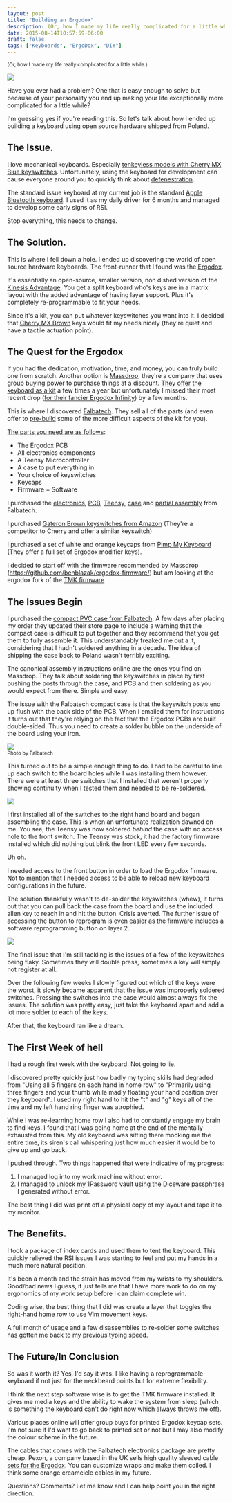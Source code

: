 ```yaml
---
layout: post
title: "Building an Ergodox"
description: (Or, how I made my life really complicated for a little while.)
date: 2015-08-14T10:57:59-06:00
draft: false
tags: ["Keyboards", "ErgoDox", "DIY"]
---
```


<small>(Or, how I made my life really complicated for a little while.)</small>

![](/images/2015/Aug/ergodox_complete-1.jpg)

Have you ever had a problem? One that is easy enough to solve but because of your personality you end up making your life exceptionally more complicated for a little while?

I'm guessing yes if you're reading this. So let's talk about how I ended up building a keyboard using open source hardware shipped from Poland.

## The Issue.

I love mechanical keyboards. Especially [tenkeyless models with Cherry MX Blue keyswitches](http://amzn.to/1SIXUSV). Unfortunately, using the keyboard for development can cause everyone around you to quickly think about [defenestration](https://en.wikipedia.org/wiki/Defenestration).

The standard issue keyboard at my current job is the standard [Apple Bluetooth keyboard](http://amzn.to/1g5gByC). I used it as my daily driver for 6 months and managed to develop some early signs of RSI.

Stop everything, this needs to change.

## The Solution.

This is where I fell down a hole. I ended up discovering the world of open source hardware keyboards. The front-runner that I found was the [Ergodox](http://ergodox.org).

It's essentially an open-source, smaller version, non dished version of the [Kinesis Advantage](http://amzn.to/1InfTnP). You get a split keyboard who's keys are in a matrix layout with the added advantage of having layer support. Plus it's completely re-programmable to fit your needs.

Since it's a kit, you can put whatever keyswitches you want into it. I decided that [Cherry MX Brown](http://deskthority.net/wiki/Cherry_MX_Brown) keys would fit my needs nicely (they're quiet and have a tactile actuation point).

## The Quest for the Ergodox

If you had the dedication, motivation, time, and money, you can truly build one from scratch. Another option is [Massdrop](http://massdrop.com), they're a company that uses group buying power to purchase things at a discount. [They offer the keyboard as a kit](https://www1.massdrop.com/buy/ergodox) a few times a year but unfortunately I missed their most recent drop ([for their fancier Ergodox Infinity](https://www1.massdrop.com/buy/infinity-ergodox)) by a few months.

This is where I discovered [Falbatech](http://falbatech.pl/prestashop/index.php). They sell all of the parts (and even offer to [pre-build](http://falbatech.pl/prestashop/index.php?id_product=13&controller=product&id_lang=2) some of the more difficult aspects of the kit for you).

[The parts you need are as follows](http://ergodox.org/Hardware.aspx):

- The Ergodox PCB
- All electronics components
- A Teensy Microcontroller
- A case to put everything in
- Your choice of keyswitches
- Keycaps
- Firmware + Software

I purchased the [electronics](http://falbatech.pl/prestashop/index.php?id_product=25&controller=product&id_lang=2), [PCB](http://falbatech.pl/prestashop/index.php?id_product=10&controller=product&id_lang=2), [Teensy](http://falbatech.pl/prestashop/index.php?id_product=11&controller=product&id_lang=2), [case](http://falbatech.pl/prestashop/index.php?id_product=44&controller=product&id_lang=2) and [partial assembly](http://falbatech.pl/prestashop/index.php?id_product=13&controller=product&id_lang=2) from Falbatech.

I purchased [Gateron Brown keyswitches from Amazon](http://www.amazon.com/Gateron-KS-3-Mechanical-type-Switch/dp/B00YKLRVSO/ref=sr_1_1?ie=UTF8&qid=1438449908&sr=8-1&keywords=gateron+brown) (They're a competitor to Cherry and offer a similar keyswitch)

I purchased a set of white and orange keycaps from [Pimp My Keyboard](http://keyshop.pimpmykeyboard.com/products/full-keysets/dsa-blank-sets-1) (They offer a full set of Ergodox modifier keys).

I decided to start off with the firmware recommended by Massdrop (https://github.com/benblazak/ergodox-firmware/) but am looking at the ergodox fork of the [TMK firmware](https://github.com/cub-uanic/tmk_keyboard)

## The Issues Begin

I purchased the [compact PVC case from Falbatech](http://falbatech.pl/prestashop/index.php?id_product=44&controller=product&id_lang=2). A few days after placing my order they updated their store page to include a warning that the compact case is difficult to put together and they recommend that you get them to fully assemble it. This understandably freaked me out a it, considering that I hadn't soldered anything in a decade. The idea of shipping the case back to Poland wasn't terribly exciting.

The canonical assembly instructions online are the ones you find on Massdrop. They talk about soldering the keyswitches in place by first pushing the posts through the case, and PCB and then soldering as you would expect from there. Simple and easy.

The issue with the Falbatech compact case is that the keyswitch posts end up flush with the back side of the PCB. When I emailed them for instructions it turns out that they're relying on the fact that the Ergodox PCBs are built double-sided. Thus you need to create a solder bubble on the underside of the board using your iron.

![](/images/2015/Aug/IMG_7765.JPG)<br><small>Photo by Falbatech</small>

This turned out to be a simple enough thing to do. I had to be careful to line up each switch to the board holes while I was installing them however. There were at least three switches that I installed that weren't properly showing continuity when I tested them and needed to be re-soldered.

![](/images/2015/Aug/soldering.jpg)

I first installed all of the switches to the right hand board and began assembling the case. This is when an unfortunate realization dawned on me. You see, the Teensy was now soldered _behind_ the case with no access hole to the front switch. The Teensy was stock, it had the factory firmware installed which did nothing but blink the front LED every few seconds.

Uh oh.

I needed access to the front button in order to load the Ergodox firmware. Not to mention that I needed access to be able to reload new keyboard configurations in the future.

The solution thankfully wasn't to de-solder the keyswitches (whew), it turns out that you can pull back the case from the board and use the included allen key to reach in and hit the button. Crisis averted. The further issue of accessing the button to reprogram is even easier as the firmware includes a software reprogramming button on layer 2.

![](/images/2015/Aug/teensy.jpg)

The final issue that I'm still tackling is the issues of a few of the keyswitches being flaky. Sometimes they will double press, sometimes a key will simply not register at all.

Over the following few weeks I slowly figured out which of the keys were the worst, it slowly became apparent that the issue was improperly soldered switches. Pressing the switches into the case would almost always fix the issues. The solution was pretty easy, just take the keyboard apart and add a lot more solder to each of the keys.

After that, the keyboard ran like a dream.

## The First Week of hell
I had a rough first week with the keyboard. Not going to lie.

I discovered pretty quickly just how badly my typing skills had degraded from "Using all 5 fingers on each hand in home row" to "Primarily using three fingers and your thumb while madly floating your hand position over they keyboard". I used my right hand to hit the "t" and "g" keys all of the time and my left hand ring finger was atrophied.

While I was re-learning home row I also had to constantly engage my brain to find keys. I found that I was going home at the end of the mentally exhausted from this. My old keyboard was sitting there mocking me the entire time, its siren's call whispering just how much easier it would be to give up and go back.

I pushed through. Two things happened that were indicative of my progress:

1. I managed log into my work machine without error.
2. I managed to unlock my 1Password vault using the Diceware passphrase I generated without error.

The best thing I did was print off a physical copy of my layout and tape it to my monitor.


## The Benefits.
I took a package of index cards and used them to tent the keyboard. This quickly relieved the RSI issues I was starting to feel and put my hands in a much more natural position.

It's been a month and the strain has moved from my wrists to my shoulders. Good/bad news I guess, it just tells me that I have more work to do on my ergonomics of my work setup before I can claim complete win.

Coding wise, the best thing that I did was create a layer that toggles the right-hand home row to use Vim movement keys.

A full month of usage and a few disassemblies to re-solder some switches has gotten me back to my previous typing speed.

## The Future/In Conclusion

So was it worth it? Yes, I'd say it was. I like having a reprogrammable keyboard if not just for the neckbeard points but for extreme flexibility.

I think the next step software wise is to get the TMK firmware installed. It gives me media keys and the ability to wake the system from sleep (which is something the keyboard can't do right now which always throws me off).

Various places online will offer group buys for printed Ergodox keycap sets. I'm not sure if I'd want to go back to printed set or not but I may also modify the colour scheme in the future.

The cables that comes with the Falbatech electronics package are pretty cheap. Pexon, a company based in the UK sells high quality sleeved cable [sets for the Ergodox](http://pexonpcs.co.uk/collections/usb-cables/products/ergo-dox-keyboard-cables). You can customize wraps and make them coiled. I think some orange creamcicle cables in my future.

Questions? Comments? Let me know and I can help point you in the right direction.
